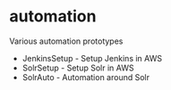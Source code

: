 # automation
Various automation prototypes

- JenkinsSetup - Setup Jenkins in AWS
- SolrSetup - Setup Solr in AWS
- SolrAuto - Automation around Solr

